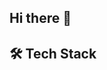 ## Hi there 👋


## 🛠️ Tech Stack
<StackIcon name="python" />

<!--
**mehwishahmed/mehwishahmed** is a ✨ _special_ ✨ repository because its `README.md` (this file) appears on your GitHub profile.

Here are some ideas to get you started:

- 🔭 I’m currently working on ...
- 🌱 I’m currently learning ...
- 👯 I’m looking to collaborate on ...
- 🤔 I’m looking for help with ...
- 💬 Ask me about how I 
- 📫 How to reach me: email: mehwishahmed389@gmail.com insta: mehwssh
- 😄 Pronouns: ...
- ⚡ Fun fact: I love to paint 🎨
-->
